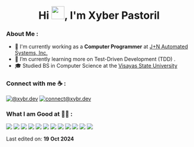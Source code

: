 <h1 align="center">Hi <img src="https://media.giphy.com/media/hvRJCLFzcasrR4ia7z/giphy.gif" width="35">, I'm Xyber Pastoril</h1>

### About Me :

- 🏢 I'm currently working as a **Computer Programmer** at [J+N Automated Systems, Inc.](https://jplusn.com/)
- 🌱 I’m currently learning more on Test-Driven Development (TDD) .
- 🎓 Studied BS in Computer Science at the [Visayas State University](https://vsu.edu.ph/)


### Connect with me ☕ :

[![@xybr.dev](https://img.icons8.com/fluency/48/000000/facebook.png "@xybr.dev")](https://www.facebook.com/xybr.dev) <!--[![@xybr-dev](https://img.icons8.com/fluency/48/000000/linkedin.png "@xybr-dev")](https://www.linkedin.com/in/xybr-dev/)--> [![connect@xybr.dev](https://img.icons8.com/fluency/48/000000/apple-mail.png "connect@xybr.dev")](mailto:connect@xybr.dev)



### What I am Good at 🧑‍💻 :

<img src="https://img.icons8.com/color/48/000000/html-5--v1.png"/> <img src="https://img.icons8.com/color/48/000000/css3.png"/> <img src="https://img.icons8.com/color/48/000000/javascript--v1.png"/> <img src="https://img.icons8.com/?size=48&id=Mm35TzLKahiF&format=png"/> <img src="https://img.icons8.com/officel/48/000000/php-logo.png"/> <img src="https://img.icons8.com/fluency/48/000000/laravel.png"/> <img src="https://img.icons8.com/?size=48&id=QEQQKirln6Tf&format=png"> <img src="https://img.icons8.com/color/48/000000/mysql-logo.png"/> <img src="https://img.icons8.com/color/48/000000/npm.png"/> <img src="https://img.icons8.com/?size=48&id=20906&format=png" /> <img src="https://img.icons8.com/?size=48&id=3tC9EQumUAuq&format=png"> <img src="https://img.icons8.com/?size=48&id=33039&format=png">

Last edited on: **19 Oct 2024**

